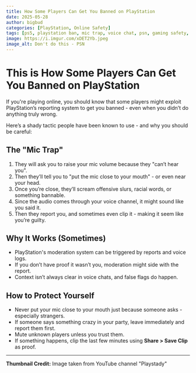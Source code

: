 ```yaml
---
title: How Some Players Can Get You Banned on PlayStation
date: 2025-05-28
author: bigbud
categories: [PlayStation, Online Safety]
tags: [ps5, playstation ban, mic trap, voice chat, psn, gaming safety, online reporting, false reports, griefing, playstation moderation]
image: https://i.imgur.com/xDET2Yb.jpeg
image_alt: Don't do this - PSN
---
```


# This is How Some Players Can Get You Banned on PlayStation

If you're playing online, you should know that some players might exploit PlayStation’s reporting system to get you banned - even when you didn’t do anything truly wrong.

Here’s a shady tactic people have been known to use - and why you should be careful:

## The "Mic Trap" 

1. They will ask you to raise your mic volume because they "can’t hear you".
2. Then they’ll tell you to "put the mic close to your mouth" - or even near your head.
3. Once you’re close, they’ll scream offensive slurs, racial words, or something bannable.
4. Since the audio comes through your voice channel, it might sound like you said it.
5. Then they report you, and sometimes even clip it - making it seem like you’re guilty.

## Why It Works (Sometimes)

- PlayStation's moderation system can be triggered by reports and voice logs.
- If you don’t have proof it wasn’t you, moderation might side with the report.
- Context isn’t always clear in voice chats, and false flags do happen.

## How to Protect Yourself

- Never put your mic close to your mouth just because someone asks - especially strangers.
- If someone says something crazy in your party, leave immediately and report them first.
- Mute unknown players unless you trust them.
- If something happens, clip the last few minutes using **Share > Save Clip** as proof.

---

**Thumbnail Credit:** Image taken from YouTube channel "Playstady"
